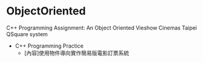 # ObjectOriented
C++ Programming Assignment: An Object Oriented Vieshow Cinemas Taipei QSquare system
* C++ Programming Practice<br>
  * [內容]使用物件導向實作簡易版電影訂票系統
